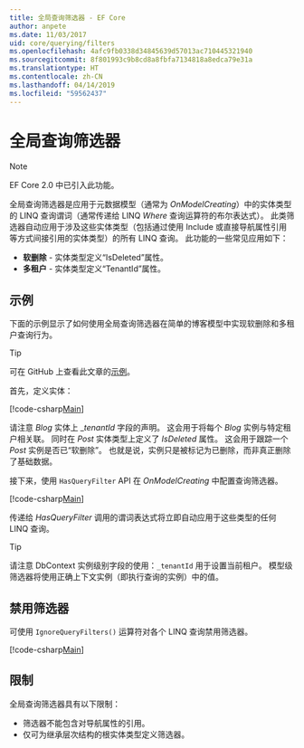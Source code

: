 ```yaml
---
title: 全局查询筛选器 - EF Core
author: anpete
ms.date: 11/03/2017
uid: core/querying/filters
ms.openlocfilehash: 4afc9fb0338d34845639d57013ac710445321940
ms.sourcegitcommit: 8f801993c9b8cd8a8fbfa7134818a8edca79e31a
ms.translationtype: HT
ms.contentlocale: zh-CN
ms.lasthandoff: 04/14/2019
ms.locfileid: "59562437"
---
```

# <a name="global-query-filters"></a>全局查询筛选器

> [!NOTE]
> EF Core 2.0 中已引入此功能。

全局查询筛选器是应用于元数据模型（通常为 *OnModelCreating*）中的实体类型的 LINQ 查询谓词（通常传递给 LINQ *Where* 查询运算符的布尔表达式）。 此类筛选器自动应用于涉及这些实体类型（包括通过使用 Include 或直接导航属性引用等方式间接引用的实体类型）的所有 LINQ 查询。 此功能的一些常见应用如下：

* **软删除** - 实体类型定义“IsDeleted”属性。
* **多租户** - 实体类型定义“TenantId”属性。

## <a name="example"></a>示例

下面的示例显示了如何使用全局查询筛选器在简单的博客模型中实现软删除和多租户查询行为。

> [!TIP]
> 可在 GitHub 上查看此文章的[示例](https://github.com/aspnet/EntityFramework.Docs/tree/master/samples/core/QueryFilters)。

首先，定义实体：

[!code-csharp[Main](../../../samples/core/QueryFilters/Program.cs#Entities)]

请注意 _Blog_ 实体上 __tenantId_ 字段的声明。 这会用于将每个 _Blog_ 实例与特定租户相关联。 同时在 _Post_ 实体类型上定义了 _IsDeleted_ 属性。 这会用于跟踪一个 _Post_ 实例是否已“软删除”。 也就是说，实例只是被标记为已删除，而非真正删除了基础数据。

接下来，使用 ```HasQueryFilter``` API 在 _OnModelCreating_ 中配置查询筛选器。

[!code-csharp[Main](../../../samples/core/QueryFilters/Program.cs#Configuration)]

传递给 _HasQueryFilter_ 调用的谓词表达式将立即自动应用于这些类型的任何 LINQ 查询。

> [!TIP]
> 请注意 DbContext 实例级别字段的使用：```_tenantId``` 用于设置当前租户。 模型级筛选器将使用正确上下文实例（即执行查询的实例）中的值。

## <a name="disabling-filters"></a>禁用筛选器

可使用 ```IgnoreQueryFilters()``` 运算符对各个 LINQ 查询禁用筛选器。

[!code-csharp[Main](../../../samples/core/QueryFilters/Program.cs#IgnoreFilters)]

## <a name="limitations"></a>限制

全局查询筛选器具有以下限制：

* 筛选器不能包含对导航属性的引用。
* 仅可为继承层次结构的根实体类型定义筛选器。
